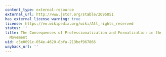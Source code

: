 ```yaml
---
content_type: external-resource
external_url: http://www.jstor.org/stable/2095851
has_external_license_warning: true
license: https://en.wikipedia.org/wiki/All_rights_reserved
status: ''
title: The Consequences of Professionalization and Formalization in the Pro-Choice
  Movement
uid: c3e0091c-054e-4620-8bfa-213bef967866
wayback_url: ''
---
```

